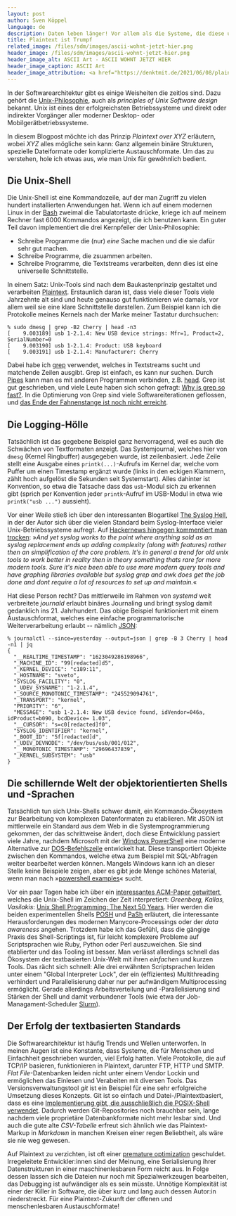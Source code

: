 ```yaml
---
layout: post
author: Sven Köppel
language: de
description: Daten leben länger! Vor allem als die Systeme, die diese ursprünglich produziert und verarbeitet haben. Ein Plädoyer für Plaintext Format.
title: Plaintext ist Trumpf
related_image: /files/sdm/images/ascii-wohnt-jetzt-hier.png
header_image: /files/sdm/images/ascii-wohnt-jetzt-hier.png
header_image_alt: ASCII Art - ASCII WOHNT JETZT HIER 
header_image_caption: ASCII Art
header_image_attribution: <a href="https://denktmit.de/2021/06/08/plaintext.html">Marius Schmidt</a>, <a href="https://creativecommons.org/publicdomain/zero/1.0/">CC0</a>, via DenktMit eG
---
```


In der Softwarearchitektur gibt es einige Weisheiten die zeitlos sind. Dazu gehört
die [Unix-Philosophie](https://blog.finxter.com/the-unix-philosophy/), auch als
*principles of Unix Software design* bekannt. Unix ist eines der erfolgreichsten
Betriebssysteme und direkt oder indirekter Vorgänger aller moderner Desktop- oder
Mobilgerätbetriebssysteme.

In diesem Blogpost möchte ich das Prinzip *Plaintext over XYZ* erläutern, wobei
*XYZ* alles mögliche sein kann: Ganz allgemein binäre Strukturen, spezielle
Dateiformate oder komplizierte Austauschformate. Um das zu verstehen, hole ich etwas
aus, wie man Unix für gewöhnlich bedient.

## Die Unix-Shell

Die Unix-Shell ist eine Kommandozeile, auf der man Zugriff zu vielen hundert
installierten Anwendungen hat. Wenn ich auf einem modernen Linux in der
[Bash](https://www.gnu.org/software/bash/) zweimal die Tabulatortaste drücke,
kriege ich auf meinem Rechner fast 6000 Kommandos angezeigt, die ich benutzen
kann. Ein guter Teil davon implementiert die drei Kernpfeiler der Unix-Philosophie:

* Schreibe Programme die (nur) *eine* Sache machen und die sie dafür sehr gut
  machen.
* Schreibe Programme, die zsuammen arbeiten.
* Schreibe Programme, die Textstreams verarbeiten, denn dies ist eine universelle
  Schnittstelle.

In einem Satz: Unix-Tools sind nach dem Baukastenprinzip gestaltet und verarbeiten
[Plaintext](https://de.wikipedia.org/wiki/Plain_text). Erstaunlich daran ist, dass
viele dieser Tools viele Jahrzehnte alt sind und heute genauso gut funktionieren
wie damals, vor allem weil sie eine klare Schnittstelle darstellen. Zum Beispiel
kann ich die Protokolle meines Kernels nach der Marke meiner Tastatur durchsuchen:

```
% sudo dmesg | grep -B2 Cherry | head -n3
[    9.003189] usb 1-2.1.4: New USB device strings: Mfr=1, Product=2, SerialNumber=0
[    9.003190] usb 1-2.1.4: Product: USB keyboard
[    9.003191] usb 1-2.1.4: Manufacturer: Cherry
```

Dabei habe ich [grep](https://de.wikipedia.org/wiki/Grep) verwendet, welches in
Textstreams sucht und matchende Zeilen ausgibt. Grep ist einfach, es kann nur suchen.
Durch [Pipes](https://de.wikipedia.org/wiki/Pipeline_(Unix)) kann man es mit anderen
Programmen verbinden, z.B. [head](https://de.wikipedia.org/wiki/Head_(Unix)).
Grep ist gut geschrieben, und viele Leute haben sich schon gefragt:
[Why is grep so fast?](https://stackoverflow.com/questions/12629749/how-does-grep-run-so-fast).
In die Optimierung von Grep sind viele Softwareiterationen geflossen, und 
[das Ende der Fahnenstange ist noch nicht erreicht](https://blog.burntsushi.net/ripgrep/).

## Die Logging-Hölle

Tatsächlich ist das gegebene Beispiel ganz hervorragend, weil es auch die Schwächen
von Textformaten anzeigt. Das Systemjournal, welches hier von ``dmesg`` (Kernel
Ringbuffer) ausgegeben wurde, ist zeilenbasiert. Jede Zeile stellt eine Ausgabe
eines ``printk(...)``-Aufrufs im Kernel dar, welche vom Puffer um einen Timestamp
ergänzt wurde (links in den eckigen Klammern, zählt hoch aufgelöst 
die Sekunden seit Systemstart). Alles dahinter ist Konvention, so etwa die Tatsache
dass das ``usb``-Modul sich zu erkennen gibt (sprich per Konvention jeder ``printk``-Aufruf
im USB-Modul in etwa wie ``printk("usb ...")`` aussieht).

Vor einer Weile stieß ich über den interessanten Blogartikel
[The Syslog Hell](https://techblog.bozho.net/the-syslog-hell/), in der der Autor sich
über die vielen Standard beim Syslog-Interface vieler Unix-Betriebssysteme aufregt.
Auf [Hackernews hingegen kommentiert man trocken](https://news.ycombinator.com/item?id=27104469):
»*And yet syslog works to the point where anything sold as an syslog replacement ends up adding
complexity (along with features) rather then an simplification of the core problem.
It's in general a trend for old unix tools to work better in reality then in theory something
thats rare for more modern tools.
Sure it's nice been able to use more modern query tools and have graphing libraries available
but syslog grep and awk does get the job done and dont require a lot of resources to
set up and maintain.*«

Hat diese Person recht? Das mittlerweile im Rahmen von *systemd* weit verbreitete
*journald* erlaubt binäres Journaling und bringt syslog damit gedanklich ins 21.
Jahrhundert. Das obige Beispiel funktioniert mit einem Austauschformat, welches
eine einfache programmatorische Weiterverarbeitung erlaubt -- nämlich
[JSON](https://www.json.org/):

```
% journalctl --since=yesterday --output=json | grep -B 3 Cherry | head -n1 | jq
{
  "__REALTIME_TIMESTAMP": "1623049286198966",
  "_MACHINE_ID": "99[redacted]d5",
  "_KERNEL_DEVICE": "c189:11",
  "_HOSTNAME": "sveto",
  "SYSLOG_FACILITY": "0",
  "_UDEV_SYSNAME": "1-2.1.4",
  "_SOURCE_MONOTONIC_TIMESTAMP": "245529094761",
  "_TRANSPORT": "kernel",
  "PRIORITY": "6",
  "MESSAGE": "usb 1-2.1.4: New USB device found, idVendor=046a, idProduct=b090, bcdDevice= 1.03",
  "__CURSOR": "s=c0[redacted]f0",
  "SYSLOG_IDENTIFIER": "kernel",
  "_BOOT_ID": "5f[redacted]d",
  "_UDEV_DEVNODE": "/dev/bus/usb/001/012",
  "__MONOTONIC_TIMESTAMP": "29696437839",
  "_KERNEL_SUBSYSTEM": "usb"
}
```

## Die schillernde Welt der objektorientierten Shells und -Sprachen

Tatsächlich tun sich Unix-Shells schwer damit, ein Kommando-Ökosystem zur Bearbeitung von
komplexen Datenformaten zu etablieren. Mit JSON ist mittlerweile ein Standard aus dem Web
in die Systemprogrammierung gekommen, der das schrittweise ändert, doch diese Entwicklung
passiert viele Jahre, nachdem Microsoft mit der 
[Windows PowerShell](https://docs.microsoft.com/de-de/powershell/scripting/overview?view=powershell-7.1)
eine moderne Alternative zur [DOS-Befehlszeile](https://de.wikipedia.org/wiki/Cmd.exe)
entwickelt hat. Diese transportiert Objekte zwischen den Kommandos, welche etwa zum
Beispiel mit SQL-Abfragen weiter bearbeitet werden können. Mangels Windows kann ich
an dieser Stelle keine Beispiele zeigen, aber es gibt jede Menge schönes Material, wenn
man nach »[powershell examples](https://duckduckgo.com/?t=ffab&q=powershell+example&ia=web)«
sucht.

Vor ein paar Tagen habe ich über ein
[interessantes ACM-Paper getwittert](https://twitter.com/denktmit/status/1400808910836150273),
welches die Unix-Shell im Zeichen der Zeit interpretiert:
*Greenberg, Kallas, Vasilakis*:
[Unix Shell Programming: The Next 50 Years](https://dl.acm.org/doi/10.1145/3458336.3465294).
Hier werden die beiden experimentellen Shells
[POSH](https://www.usenix.org/conference/atc20/presentation/raghavan) und
[PaSh](https://github.com/andromeda/pash)
erläutert, die interessante Herausforderungen des modernen Manycore-Processings oder der
*data awareness* angehen. Trotzdem habe ich das Gefühl, dass die gängige Praxis des
Shell-Scriptings ist, für leicht komplexere Probleme auf Scriptsprachen wie Ruby, Python
oder Perl auszuweichen. Sie sind etablierter und das Tooling ist besser. Man verlässt
allerdings schnell das Ökosystem der textbasierten Unix-Welt mit ihren *einfachen* und
kurzen Tools. Das rächt sich schnell: Alle drei erwähnten Scriptsprachen leiden unter
einem "Global Interpreter Lock", der ein (effizientes) Multithreading verhindert und
Parallelisierung daher nur per aufwändigem Multiprocessing ermöglicht. Gerade allerdings
Arbeitsverteilung und -Parallelisierung sind Stärken der Shell und damit verbundener
Tools (wie etwa der Job-Managament-Scheduler [Slurm](https://slurm.schedmd.com/)).

## Der Erfolg der textbasierten Standards

Die Softwarearchitektur ist häufig Trends und Wellen unterworfen. In meinen Augen ist
eine Konstante, dass Systeme, die für Menschen und Einfachheit geschrieben wurden, viel
Erfolg hatten. Viele Protokolle, die auf TCP/IP basieren, funktionieren in Plaintext,
darunter FTP, HTTP und SMTP. *Flat File*-Datenbanken leiden nicht unter einem Vendor
Lockin und ermöglichen das Einlesen und Verabeiten mit diversen Tools. Das 
Versionsverwaltungstool *git* ist ein Beispiel für eine sehr erfolgreiche Umsetzung
dieses Konzepts. Git ist so einfach und Datei-/Plaintextbasiert, dass es eine
[Implementierung gibt, die ausschließlich die POSIX-Shell verwendet](https://git.sr.ht/~sircmpwn/shit).
Dadurch werden Git-Repositories noch brauchbar sein, lange nachdem viele proprietäre
Datenbankformate nicht mehr lesbar sind. Und auch die gute alte *CSV-Tabelle* erfreut
sich ähnlich wie das Plaintext-Markup in *Markdown* in manchen Kreisen einer regen
Beliebtheit, als wäre sie nie weg gewesen.

Auf Plaintext zu verzichten, ist oft einer
[premature optimization](https://en.wiktionary.org/wiki/premature_optimization)
geschuldet. Irregeleitete Entwickler:innen sind der Meinung, eine Serialisierung
ihrer Datenstrukturen in einer maschinenlesbaren Form reicht aus. In Folge dessen
lassen sich die Dateien nur noch mit Spezialwerkzeugen bearbeiten, das Debugging ist
aufwändiger als es sein müsste. Unnötige Komplexität ist einer der Killer in Software,
die über kurz und lang auch dessen Autor:in niederstreckt. Für eine Plaintext-Zukunft
der offenen und menschenlesbaren Austauschformate!
